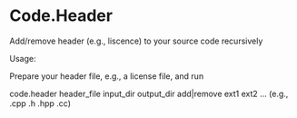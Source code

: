 # Code.Header
Add/remove header (e.g., liscence) to your source code recursively 

Usage:

Prepare your header file, e.g., a license file, and run 

code.header header_file input_dir output_dir add|remove ext1 ext2 ... (e.g., .cpp .h .hpp .cc)
